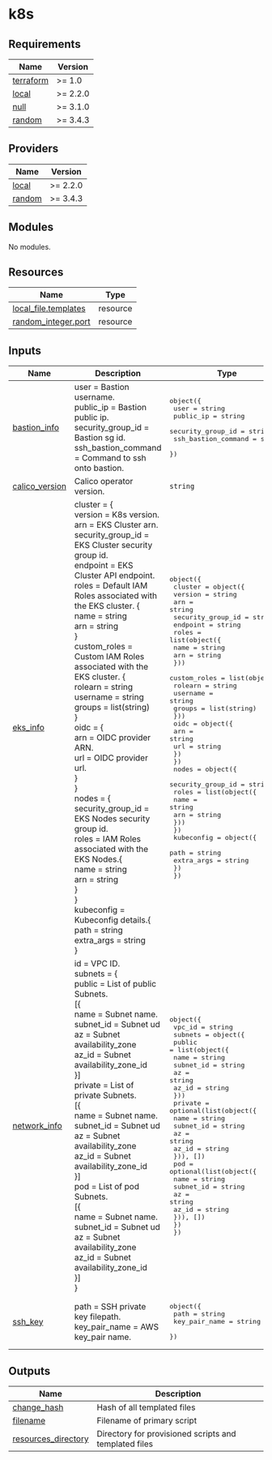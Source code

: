 # k8s

<!-- BEGINNING OF PRE-COMMIT-TERRAFORM DOCS HOOK -->
## Requirements

| Name | Version |
|------|---------|
| <a name="requirement_terraform"></a> [terraform](#requirement\_terraform) | >= 1.0 |
| <a name="requirement_local"></a> [local](#requirement\_local) | >= 2.2.0 |
| <a name="requirement_null"></a> [null](#requirement\_null) | >= 3.1.0 |
| <a name="requirement_random"></a> [random](#requirement\_random) | >= 3.4.3 |

## Providers

| Name | Version |
|------|---------|
| <a name="provider_local"></a> [local](#provider\_local) | >= 2.2.0 |
| <a name="provider_random"></a> [random](#provider\_random) | >= 3.4.3 |

## Modules

No modules.

## Resources

| Name | Type |
|------|------|
| [local_file.templates](https://registry.terraform.io/providers/hashicorp/local/latest/docs/resources/file) | resource |
| [random_integer.port](https://registry.terraform.io/providers/hashicorp/random/latest/docs/resources/integer) | resource |

## Inputs

| Name | Description | Type | Default | Required |
|------|-------------|------|---------|:--------:|
| <a name="input_bastion_info"></a> [bastion\_info](#input\_bastion\_info) | user                = Bastion username.<br>    public\_ip           = Bastion public ip.<br>    security\_group\_id   = Bastion sg id.<br>    ssh\_bastion\_command = Command to ssh onto bastion. | <pre>object({<br>    user                = string<br>    public_ip           = string<br>    security_group_id   = string<br>    ssh_bastion_command = string<br>  })</pre> | n/a | yes |
| <a name="input_calico_version"></a> [calico\_version](#input\_calico\_version) | Calico operator version. | `string` | `"v3.25.0"` | no |
| <a name="input_eks_info"></a> [eks\_info](#input\_eks\_info) | cluster = {<br>      version           = K8s version.<br>      arn               = EKS Cluster arn.<br>      security\_group\_id = EKS Cluster security group id.<br>      endpoint          = EKS Cluster API endpoint.<br>      roles             = Default IAM Roles associated with the EKS cluster. {<br>        name = string<br>        arn = string<br>      }<br>      custom\_roles      = Custom IAM Roles associated with the EKS cluster. {<br>        rolearn  = string<br>        username = string<br>        groups   = list(string)<br>      }<br>      oidc = {<br>        arn = OIDC provider ARN.<br>        url = OIDC provider url.<br>      }<br>    }<br>    nodes = {<br>      security\_group\_id = EKS Nodes security group id.<br>      roles = IAM Roles associated with the EKS Nodes.{<br>        name = string<br>        arn  = string<br>      }<br>    }<br>    kubeconfig = Kubeconfig details.{<br>      path       = string<br>      extra\_args = string<br>    } | <pre>object({<br>    cluster = object({<br>      version           = string<br>      arn               = string<br>      security_group_id = string<br>      endpoint          = string<br>      roles = list(object({<br>        name = string<br>        arn  = string<br>      }))<br>      custom_roles = list(object({<br>        rolearn  = string<br>        username = string<br>        groups   = list(string)<br>      }))<br>      oidc = object({<br>        arn = string<br>        url = string<br>      })<br>    })<br>    nodes = object({<br>      security_group_id = string<br>      roles = list(object({<br>        name = string<br>        arn  = string<br>      }))<br>    })<br>    kubeconfig = object({<br>      path       = string<br>      extra_args = string<br>    })<br>  })</pre> | n/a | yes |
| <a name="input_network_info"></a> [network\_info](#input\_network\_info) | id = VPC ID.<br>    subnets = {<br>      public = List of public Subnets.<br>      [{<br>        name = Subnet name.<br>        subnet\_id = Subnet ud<br>        az = Subnet availability\_zone<br>        az\_id = Subnet availability\_zone\_id<br>      }]<br>      private = List of private Subnets.<br>      [{<br>        name = Subnet name.<br>        subnet\_id = Subnet ud<br>        az = Subnet availability\_zone<br>        az\_id = Subnet availability\_zone\_id<br>      }]<br>      pod = List of pod Subnets.<br>      [{<br>        name = Subnet name.<br>        subnet\_id = Subnet ud<br>        az = Subnet availability\_zone<br>        az\_id = Subnet availability\_zone\_id<br>      }]<br>    } | <pre>object({<br>    vpc_id = string<br>    subnets = object({<br>      public = list(object({<br>        name      = string<br>        subnet_id = string<br>        az        = string<br>        az_id     = string<br>      }))<br>      private = optional(list(object({<br>        name      = string<br>        subnet_id = string<br>        az        = string<br>        az_id     = string<br>      })), [])<br>      pod = optional(list(object({<br>        name      = string<br>        subnet_id = string<br>        az        = string<br>        az_id     = string<br>      })), [])<br>    })<br>  })</pre> | n/a | yes |
| <a name="input_ssh_key"></a> [ssh\_key](#input\_ssh\_key) | path          = SSH private key filepath.<br>    key\_pair\_name = AWS key\_pair name. | <pre>object({<br>    path          = string<br>    key_pair_name = string<br>  })</pre> | n/a | yes |

## Outputs

| Name | Description |
|------|-------------|
| <a name="output_change_hash"></a> [change\_hash](#output\_change\_hash) | Hash of all templated files |
| <a name="output_filename"></a> [filename](#output\_filename) | Filename of primary script |
| <a name="output_resources_directory"></a> [resources\_directory](#output\_resources\_directory) | Directory for provisioned scripts and templated files |
<!-- END OF PRE-COMMIT-TERRAFORM DOCS HOOK -->
